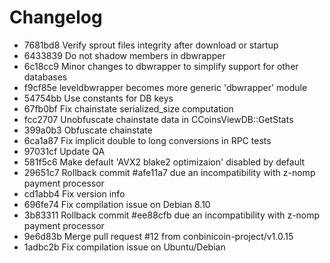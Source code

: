Changelog
=========

* 7681bd8 Verify sprout files integrity after download or startup
* 6433839 Do not shadow members in dbwrapper
* 6c18cc9 Minor changes to dbwrapper to simplify support for other databases
* f9cf85e leveldbwrapper becomes more generic 'dbwrapper' module
* 54754bb Use constants for DB keys
* 67fb0bf Fix chainstate serialized_size computation
* fcc2707 Unobfuscate chainstate data in CCoinsViewDB::GetStats
* 399a0b3 Obfuscate chainstate
* 6ca1a87 Fix implicit double to long conversions in RPC tests
* 97031cf Update QA
* 581f5c6 Make default 'AVX2 blake2 optimizaion' disabled by default
* 29651c7 Rollback commit #afe11a7 due an incompatibility with z-nomp payment processor
* cd1abb4 Fix version info
* 696fe74 Fix compilation issue on Debian 8.10
* 3b83311 Rollback commit #ee88cfb due an incompatibility with z-nomp payment processor
* 9e6d83b Merge pull request #12 from conbinicoin-project/v1.0.15
* 1adbc2b Fix compilation issue on Ubuntu/Debian
